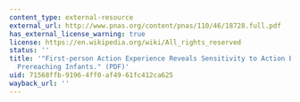 ```yaml
---
content_type: external-resource
external_url: http://www.pnas.org/content/pnas/110/46/18728.full.pdf
has_external_license_warning: true
license: https://en.wikipedia.org/wiki/All_rights_reserved
status: ''
title: '"First-person Action Experience Reveals Sensitivity to Action Efficiency in
  Prereaching Infants." (PDF)'
uid: 71568ffb-9196-4ff0-af49-61fc412ca625
wayback_url: ''
---
```

